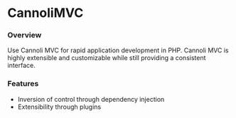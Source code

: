 # CannoliMVC

### Overview

Use Cannoli MVC for rapid application development in PHP. Cannoli MVC is highly extensible and customizable while still providing a consistent interface.

### Features

* Inversion of control through dependency injection
* Extensibility through plugins
